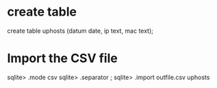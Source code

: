 # create table

create table uphosts (datum date, ip text, mac text);

# Import the CSV file

sqlite> .mode csv
sqlite> .separator ;
sqlite> .import outfile.csv uphosts
